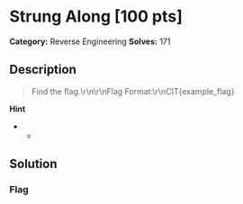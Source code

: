# Strung Along [100 pts]

**Category:** Reverse Engineering
**Solves:** 171

## Description
>Find the flag.\r\n\r\nFlag Format:\r\nCIT{example_flag}

**Hint**
* -

## Solution

### Flag

